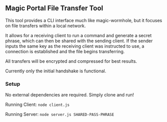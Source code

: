 ## Magic Portal File Transfer Tool

This tool provides a CLI interface much like magic-wormhole, but it focuses on file transfers within a local network.

It allows for a receiving client to run a command and generate a secret phrase, which can then be shared with the sending client. If the sender inputs the same key as the receiving client was instructed to use, a connection is established and the file begins transferring.

All transfers will be encrypted and compressed for best results.

Currently only the initial handshake is functional.


### Setup

No external dependencies are required. Simply clone and run!

Running Client:
`node client.js`

Running Server:
`node server.js SHARED-PASS-PHRASE`

